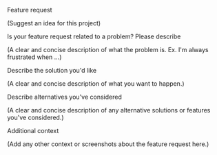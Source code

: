 Feature request

(Suggest an idea for this project)

Is your feature request related to a problem? Please describe

(A clear and concise description of what the problem is. Ex. I'm always frustrated when ...)

Describe the solution you'd like

(A clear and concise description of what you want to happen.)

Describe alternatives you've considered

(A clear and concise description of any alternative solutions or features you've considered.)

Additional context

(Add any other context or screenshots about the feature request here.)

